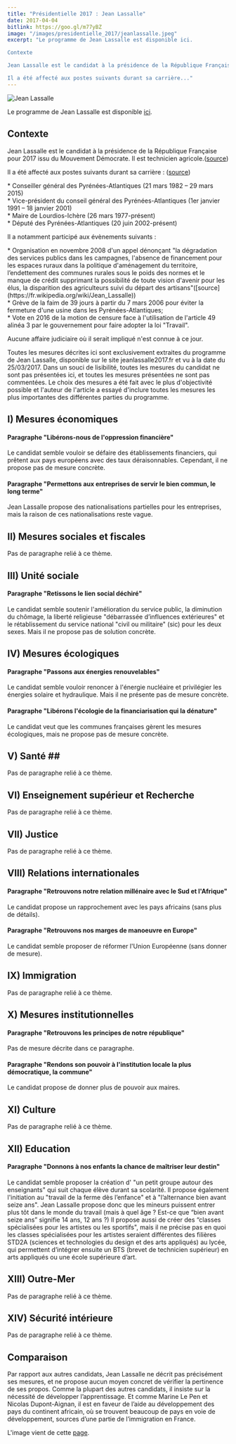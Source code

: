 ```yaml
---
title: "Présidentielle 2017 : Jean Lassalle"
date: 2017-04-04
bitlink: https://goo.gl/m77yBZ
image: "/images/presidentielle_2017/jeanlassalle.jpeg"
excerpt: "Le programme de Jean Lassalle est disponible ici.

Contexte

Jean Lassalle est le candidat à la présidence de la République Française pour 2017 issu du Mouvement Démocrate. Il est technicien agricole.(source)

Il a été affecté aux postes suivants durant sa carrière..."
---
```


![Jean Lassalle](/images/presidentielle_2017/jeanlassalle.jpeg)

Le programme de Jean Lassalle est disponible [ici](http://jeanlassalle2017.fr/le-projet-de-jean-lassalle/).

## Contexte ##

Jean Lassalle est le candidat à la présidence de la République Française pour 2017 issu du Mouvement Démocrate. Il est technicien agricole.([source](https://fr.wikipedia.org/wiki/Jean_Lassalle))

Il a été affecté aux postes suivants durant sa carrière : ([source](https://fr.wikipedia.org/wiki/Jean_Lassalle))

<p>
* Conseiller général des Pyrénées-Atlantiques (21 mars 1982 – 29 mars 2015)<br>
* Vice-président du conseil général des Pyrénées-Atlantiques (1er janvier 1991 – 18 janvier 2001)<br>
* Maire de Lourdios-Ichère (26 mars 1977-présent)<br>
* Député des Pyrénées-Atlantiques (20 juin 2002-présent)
</p>

Il a notamment participé aux évènements suivants :

<p>
* Organisation en novembre 2008 d'un appel dénonçant "la dégradation des services publics dans les campagnes, l'absence de financement pour les espaces ruraux dans la politique d'aménagement du territoire, l’endettement des communes rurales sous le poids des normes et le manque de crédit supprimant la possibilité de toute vision d'avenir pour les élus, la disparition des agriculteurs suivi du départ des artisans"([source](https://fr.wikipedia.org/wiki/Jean_Lassalle))<br>
* Grève de la faim de 39 jours à partir du 7 mars 2006 pour éviter la fermeture d'une usine dans les Pyrénées-Atlantiques;<br>
* Vote en 2016 de la motion de censure face à l'utilisation de l'article 49 alinéa 3 par le gouvernement pour faire adopter la loi "Travail".
</p>

Aucune affaire judiciaire où il serait impliqué n'est connue à ce jour.

Toutes les mesures décrites ici sont exclusivement extraites du programme de Jean Lassalle, disponible sur le site jeanlassalle2017.fr et vu à la date du 25/03/2017. Dans un souci de lisibilité, toutes les mesures du candidat ne sont pas présentées ici, et toutes les mesures présentées ne sont pas commentées. Le choix des mesures a été fait avec le plus d'objectivité possible et l'auteur de l'article a essayé d'inclure toutes les mesures les plus importantes des différentes parties du programme.

## I) Mesures économiques ##

#### Paragraphe "Libérons-nous de l'oppression financière" ####

Le candidat semble vouloir se défaire des établissements financiers, qui prêtent aux pays européens avec des taux déraisonnables. Cependant, il ne propose pas de mesure concrète.

#### Paragraphe "Permettons aux entreprises de servir le bien commun, le long terme" ####

Jean Lassalle propose des nationalisations partielles pour les entreprises, mais la raison de ces nationalisations reste vague.

## II) Mesures sociales et fiscales ##

Pas de paragraphe relié à ce thème.

## III) Unité sociale ##

#### Paragraphe "Retissons le lien social déchiré" ####

Le candidat semble soutenir l'amélioration du service public, la diminution du chômage, la liberté religieuse "débarrassée d’influences extérieures" et le rétablissement du service national "civil ou militaire" (sic) pour les deux sexes. Mais il ne propose pas de solution concrète.

## IV) Mesures écologiques ##

#### Paragraphe "Passons aux énergies renouvelables" ####

Le candidat semble vouloir renoncer à l'énergie nucléaire et privilégier les énergies solaire et hydraulique. Mais il ne présente pas de mesure concrète.

#### Paragraphe "Libérons l'écologie de la financiarisation qui la dénature" ####

Le candidat veut que les communes françaises gèrent les mesures écologiques, mais ne propose pas de mesure concrète.

## V) Santé ##

Pas de paragraphe relié à ce thème.

## VI) Enseignement supérieur et Recherche ##

Pas de paragraphe relié à ce thème.

## VII) Justice ##

Pas de paragraphe relié à ce thème.

## VIII) Relations internationales ##

#### Paragraphe "Retrouvons notre relation millénaire avec le Sud et l'Afrique" ####

Le candidat propose un rapprochement avec les pays africains (sans plus de détails).

#### Paragraphe "Retrouvons nos marges de manoeuvre en Europe" ####

Le candidat semble proposer de réformer l'Union Européenne (sans donner de mesure).

## IX) Immigration ##

Pas de paragraphe relié à ce thème.

## X) Mesures institutionnelles ##

#### Paragraphe "Retrouvons les principes de notre république" ####

Pas de mesure décrite dans ce paragraphe.

#### Paragraphe "Rendons son pouvoir à l'institution locale la plus démocratique, la commune" ####

Le candidat propose de donner plus de pouvoir aux maires.

## XI) Culture ##

Pas de paragraphe relié à ce thème.

## XII) Education ##

#### Paragraphe "Donnons à nos enfants la chance de maîtriser leur destin" ####

Le candidat semble proposer la création d' "un petit groupe autour des enseignants" qui suit chaque élève durant sa scolarité. Il propose également l'initiation au "travail de la ferme dès l’enfance" et à "l’alternance bien avant seize ans". Jean Lassalle propose donc que les mineurs puissent entrer plus tôt dans le monde du travail (mais à quel âge ? Est-ce que “bien avant seize ans” signifie 14 ans, 12 ans ?) Il propose aussi de créer des “classes spécialisées pour les artistes ou les sportifs", mais il ne précise pas en quoi les classes spécialisées pour les artistes seraient différentes des filières STD2A (sciences et technologies du design et des arts appliqués) au lycée, qui permettent d’intégrer ensuite un BTS (brevet de technicien supérieur) en arts appliqués ou une école supérieure d’art.

## XIII) Outre-Mer ##

Pas de paragraphe relié à ce thème.

## XIV) Sécurité intérieure ##

Pas de paragraphe relié à ce thème.

## Comparaison ##

Par rapport aux autres candidats, Jean Lassalle ne décrit pas précisément ses mesures, et ne propose aucun moyen concret de vérifier la pertinence de ses propos. Comme la plupart des autres candidats, il insiste sur la nécessité de développer l’apprentissage. Et comme Marine Le Pen et Nicolas Dupont-Aignan, il est en faveur de l’aide au développement des pays du continent africain, où se trouvent beaucoup de pays en voie de développement, sources d’une partie de l’immigration en France.

L'image vient de cette [page](http://jeanlassalle2017.fr/).

